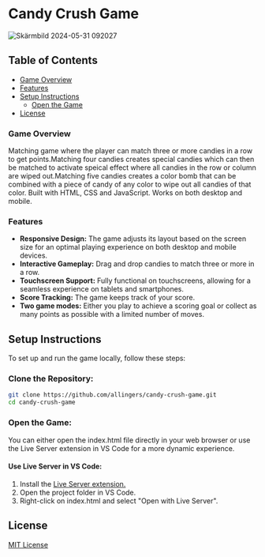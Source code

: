 # Candy Crush Game

![Skärmbild 2024-05-31 092027](https://github.com/allingers/candy-crush-game/assets/111489987/994425c2-a024-4ad6-9f04-c1a027dda361)



## Table of Contents
- [Game Overview](#game-overview)
- [Features](#features)
- [Setup Instructions](#setup-instructions)
  - [Open the Game](#open-the-game)
- [License](#license)

### Game Overview
Matching game where the player can match three or more candies in a row to get points.Matching four candies creates special candies which can then be matched to activate speical effect where all candies in the row or column are wiped out.Matching five candies creates a color bomb that can be combined with a piece of candy of any color to wipe out all candies of that color.
Built with HTML, CSS and JavaScript. Works on both desktop and mobile.


### Features
- <b>Responsive Design:</b>  The game adjusts its layout based on the screen size for an optimal playing experience on both desktop and mobile devices.
- <b>Interactive Gameplay:</b>  Drag and drop candies to match three or more in a row.
- <b>Touchscreen Support:</b>  Fully functional on touchscreens, allowing for a seamless experience on tablets and smartphones.
- <b>Score Tracking:</b> The game keeps track of your score.
- <b>Two game modes:</b> Either you play to achieve a scoring goal or collect as many points as possible with a limited number of moves.

## Setup Instructions

To set up and run the game locally, follow these steps:

### Clone the Repository:

```sh
git clone https://github.com/allingers/candy-crush-game.git
cd candy-crush-game
```
### Open the Game:
You can either open the index.html file directly in your web browser or use the Live Server extension in VS Code for a more dynamic experience.

#### Use Live Server in VS Code:
1. Install the [Live Server extension.](https://marketplace.visualstudio.com/items?itemName=ritwickdey.LiveServer)
2. Open the project folder in VS Code.
3. Right-click on index.html and select "Open with Live Server".

## License
[MIT License](LICENSE)


